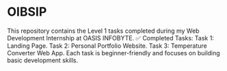 # OIBSIP
This repository contains the Level 1 tasks completed during my Web Development Internship at OASIS INFOBYTE. ✅ Completed Tasks: Task 1: Landing Page. Task 2: Personal Portfolio Website. Task 3: Temperature Converter Web App. Each task is beginner-friendly and focuses on building basic development skills.
